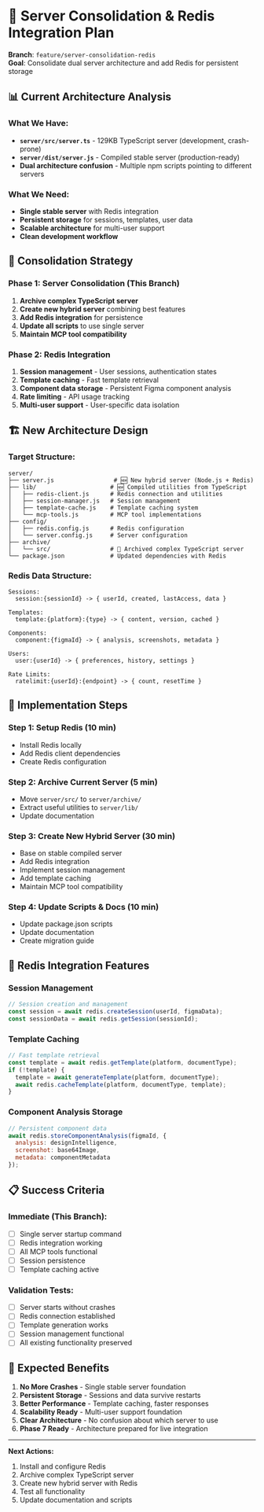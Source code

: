 # 🔄 Server Consolidation & Redis Integration Plan

**Branch**: `feature/server-consolidation-redis`  
**Goal**: Consolidate dual server architecture and add Redis for persistent storage

## 📊 **Current Architecture Analysis**

### **What We Have:**
- **`server/src/server.ts`** - 129KB TypeScript server (development, crash-prone)
- **`server/dist/server.js`** - Compiled stable server (production-ready)
- **Dual architecture confusion** - Multiple npm scripts pointing to different servers

### **What We Need:**
- **Single stable server** with Redis integration
- **Persistent storage** for sessions, templates, user data
- **Scalable architecture** for multi-user support
- **Clean development workflow**

## 🎯 **Consolidation Strategy**

### **Phase 1: Server Consolidation (This Branch)**
1. **Archive complex TypeScript server**
2. **Create new hybrid server** combining best features
3. **Add Redis integration** for persistence
4. **Update all scripts** to use single server
5. **Maintain MCP tool compatibility**

### **Phase 2: Redis Integration**
1. **Session management** - User sessions, authentication states
2. **Template caching** - Fast template retrieval
3. **Component data storage** - Persistent Figma component analysis
4. **Rate limiting** - API usage tracking
5. **Multi-user support** - User-specific data isolation

## 🏗️ **New Architecture Design**

### **Target Structure:**
```
server/
├── server.js                 # 🆕 New hybrid server (Node.js + Redis)
├── lib/                     # 🆕 Compiled utilities from TypeScript
│   ├── redis-client.js      # Redis connection and utilities
│   ├── session-manager.js   # Session management
│   ├── template-cache.js    # Template caching system
│   └── mcp-tools.js         # MCP tool implementations
├── config/
│   ├── redis.config.js      # Redis configuration
│   └── server.config.js     # Server configuration
├── archive/
│   └── src/                 # 📁 Archived complex TypeScript server
└── package.json             # Updated dependencies with Redis
```

### **Redis Data Structure:**
```
Sessions:
  session:{sessionId} -> { userId, created, lastAccess, data }

Templates:
  template:{platform}:{type} -> { content, version, cached }

Components:
  component:{figmaId} -> { analysis, screenshots, metadata }

Users:
  user:{userId} -> { preferences, history, settings }

Rate Limits:
  ratelimit:{userId}:{endpoint} -> { count, resetTime }
```

## 🚀 **Implementation Steps**

### **Step 1: Setup Redis (10 min)**
- Install Redis locally
- Add Redis client dependencies
- Create Redis configuration

### **Step 2: Archive Current Server (5 min)**
- Move `server/src/` to `server/archive/`
- Extract useful utilities to `server/lib/`
- Update documentation

### **Step 3: Create New Hybrid Server (30 min)**
- Base on stable compiled server
- Add Redis integration
- Implement session management
- Add template caching
- Maintain MCP tool compatibility

### **Step 4: Update Scripts & Docs (10 min)**
- Update package.json scripts
- Update documentation
- Create migration guide

## 🎯 **Redis Integration Features**

### **Session Management**
```javascript
// Session creation and management
const session = await redis.createSession(userId, figmaData);
const sessionData = await redis.getSession(sessionId);
```

### **Template Caching**
```javascript
// Fast template retrieval
const template = await redis.getTemplate(platform, documentType);
if (!template) {
  template = await generateTemplate(platform, documentType);
  await redis.cacheTemplate(platform, documentType, template);
}
```

### **Component Analysis Storage**
```javascript
// Persistent component data
await redis.storeComponentAnalysis(figmaId, {
  analysis: designIntelligence,
  screenshot: base64Image,
  metadata: componentMetadata
});
```

## 📋 **Success Criteria**

### **Immediate (This Branch):**
- [ ] Single server startup command
- [ ] Redis integration working
- [ ] All MCP tools functional
- [ ] Session persistence
- [ ] Template caching active

### **Validation Tests:**
- [ ] Server starts without crashes
- [ ] Redis connection established
- [ ] Template generation works
- [ ] Session management functional
- [ ] All existing functionality preserved

## 🎉 **Expected Benefits**

1. **No More Crashes** - Single stable server foundation
2. **Persistent Storage** - Sessions and data survive restarts
3. **Better Performance** - Template caching, faster responses
4. **Scalability Ready** - Multi-user support foundation
5. **Clear Architecture** - No confusion about which server to use
6. **Phase 7 Ready** - Architecture prepared for live integration

---

**Next Actions:**
1. Install and configure Redis
2. Archive complex TypeScript server
3. Create new hybrid server with Redis
4. Test all functionality
5. Update documentation and scripts